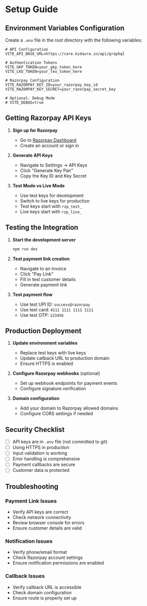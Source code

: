 # Setup Guide

## Environment Variables Configuration

Create a `.env` file in the root directory with the following variables:

```env
# API Configuration
VITE_API_BASE_URL=https://care.kidaura.in/api/graphql

# Authentication Tokens
VITE_GKP_TOKEN=your_gkp_token_here
VITE_LKO_TOKEN=your_lko_token_here

# Razorpay Configuration
VITE_RAZORPAY_KEY_ID=your_razorpay_key_id
VITE_RAZORPAY_KEY_SECRET=your_razorpay_secret_key

# Optional: Debug Mode
# VITE_DEBUG=true
```

## Getting Razorpay API Keys

1. **Sign up for Razorpay**
   - Go to [Razorpay Dashboard](https://dashboard.razorpay.com/)
   - Create an account or sign in

2. **Generate API Keys**
   - Navigate to Settings → API Keys
   - Click "Generate Key Pair"
   - Copy the Key ID and Key Secret

3. **Test Mode vs Live Mode**
   - Use test keys for development
   - Switch to live keys for production
   - Test keys start with `rzp_test_`
   - Live keys start with `rzp_live_`

## Testing the Integration

1. **Start the development server**
   ```bash
   npm run dev
   ```

2. **Test payment link creation**
   - Navigate to an invoice
   - Click "Pay Link"
   - Fill in test customer details
   - Generate payment link

3. **Test payment flow**
   - Use test UPI ID: `success@razorpay`
   - Use test card: `4111 1111 1111 1111`
   - Use test OTP: `123456`

## Production Deployment

1. **Update environment variables**
   - Replace test keys with live keys
   - Update callback URL to production domain
   - Ensure HTTPS is enabled

2. **Configure Razorpay webhooks** (optional)
   - Set up webhook endpoints for payment events
   - Configure signature verification

3. **Domain configuration**
   - Add your domain to Razorpay allowed domains
   - Configure CORS settings if needed

## Security Checklist

- [ ] API keys are in `.env` file (not committed to git)
- [ ] Using HTTPS in production
- [ ] Input validation is working
- [ ] Error handling is comprehensive
- [ ] Payment callbacks are secure
- [ ] Customer data is protected

## Troubleshooting

### Payment Link Issues
- Verify API keys are correct
- Check network connectivity
- Review browser console for errors
- Ensure customer details are valid

### Notification Issues
- Verify phone/email format
- Check Razorpay account settings
- Ensure notification permissions are enabled

### Callback Issues
- Verify callback URL is accessible
- Check domain configuration
- Ensure route is properly set up 